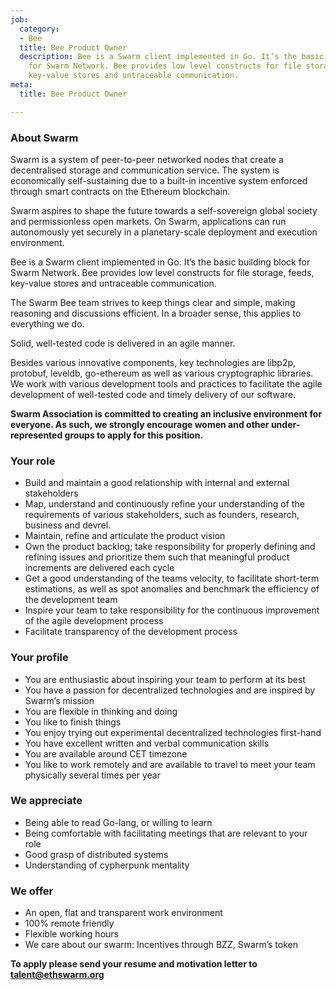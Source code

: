 ```yaml
---
job:
  category:
  - Bee
  title: Bee Product Owner
  description: Bee is a Swarm client implemented in Go. It’s the basic building block
    for Swarm Network. Bee provides low level constructs for file storage, feeds,
    key-value stores and untraceable communication.
meta:
  title: Bee Product Owner

---
```

### **About Swarm**

Swarm is a system of peer-to-peer networked nodes that create a decentralised storage and communication service. The system is economically self-sustaining due to a built-in incentive system enforced through smart contracts on the Ethereum blockchain.

Swarm aspires to shape the future towards a self-sovereign global society and permissionless open markets. On Swarm, applications can run autonomously yet securely in a planetary-scale deployment and execution environment.

Bee is a Swarm client implemented in Go. It’s the basic building block for Swarm Network. Bee provides low level constructs for file storage, feeds, key-value stores and untraceable communication.

The Swarm Bee team strives to keep things clear and simple, making reasoning and discussions efficient. In a broader sense, this applies to everything we do.

Solid, well-tested code is delivered in an agile manner.

Besides various innovative components, key technologies are libp2p, protobuf, leveldb, go-ethereum as well as various cryptographic libraries. We work with various development tools and practices to facilitate the agile development of well-tested code and timely delivery of our software.

**Swarm Association is committed to creating an inclusive environment for everyone. As such, we strongly encourage women and other under-represented groups to apply for this position.**

### **Your role**

* Build and maintain a good relationship with internal and external stakeholders
* Map, understand and continuously refine your understanding of the requirements of various stakeholders, such as founders, research, business and devrel.
* Maintain, refine and articulate the product vision
* Own the product backlog; take responsibility for properly defining and refining issues and prioritize them such that meaningful product increments are delivered each cycle
* Get a good understanding of the teams velocity, to facilitate short-term estimations, as well as spot anomalies and benchmark the efficiency of the development team
* Inspire your team to take responsibility for the continuous improvement of the agile development process
* Facilitate transparency of the development process

### **Your profile**

* You are enthusiastic about inspiring your team to perform at its best
* You have a passion for decentralized technologies and are inspired by Swarm’s mission
* You are flexible in thinking and doing
* You like to finish things
* You enjoy trying out experimental decentralized technologies first-hand
* You have excellent written and verbal communication skills
* You are available around CET timezone
* You like to work remotely and are available to travel to meet your team physically several times per year

### **We appreciate**

* Being able to read Go-lang, or willing to learn
* Being comfortable with facilitating meetings that are relevant to your role
* Good grasp of distributed systems
* Understanding of cypherpunk mentality

### **We offer**

* An open, flat and transparent work environment
* 100% remote friendly
* Flexible working hours
* We care about our swarm: Incentives through BZZ, Swarm’s token

**To apply please send your resume and motivation letter to** [**talent@ethswarm.org**](talent@ethswarm.org)